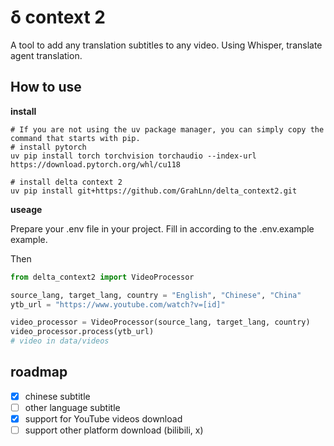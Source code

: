 # δ context 2

A tool to add any translation subtitles to any video. Using Whisper, translate agent translation.

## How to use

**install**

```shell
# If you are not using the uv package manager, you can simply copy the command that starts with pip.
# install pytorch
uv pip install torch torchvision torchaudio --index-url https://download.pytorch.org/whl/cu118

# install delta context 2
uv pip install git+https://github.com/GrahLnn/delta_context2.git
```

**useage**

Prepare your .env file in your project. Fill in according to the .env.example example.

Then

```python
from delta_context2 import VideoProcessor

source_lang, target_lang, country = "English", "Chinese", "China"
ytb_url = "https://www.youtube.com/watch?v=[id]"

video_processor = VideoProcessor(source_lang, target_lang, country)
video_processor.process(ytb_url)
# video in data/videos
```

## roadmap

- [x] chinese subtitle
- [ ] other language subtitle
- [x] support for YouTube videos download
- [ ] support other platform download (bilibili, x)